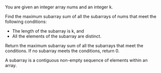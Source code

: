 You are given an integer array nums and an integer k. 

Find the maximum subarray sum of all the subarrays of nums that meet the following conditions:
* The length of the subarray is k, and
* All the elements of the subarray are distinct.

Return the maximum subarray sum of all the subarrays that meet the conditions. If no subarray meets the conditions, return 0.

A subarray is a contiguous non-empty sequence of elements within an array.

